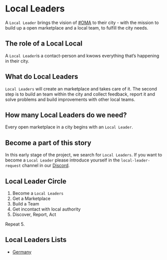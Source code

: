 # Local Leaders

A `Local Leader` brings the vision of [#OMA](https://openmarketplace.org) to their city - with the mission to build up a open marketplace and a local team, to fulfill the city needs.

## The role of a Local Local
A `Local Leader`is a contact-person and kwows everything that’s happening in their city.

## What do Local Leaders 
`Local Leaders` will create an marketplace and takes care of it.
The second step is to build an team within the city and collect feedback, report it and solve problems and build improvements with other local teams.  

## How many Local Leaders do we need?
Every open marketplace in a city begins with an `Local Leader`.

## Become a part of this story
In this early stage of the project, we search for `Local Leaders`.
If you want to become a `Local Leader` please introduce yourself in the `local-leader-request` channel in our [Discord](https://discord.gg/XDQQcJC).



## Local Leader Circle

1. Become a `Local Leaders`
2. Get a Marketplace
3. Build a Team
4. Get incontact with local authority 
5. Discover, Report, Act

Repeat 5. 


## Local Leaders Lists

-  [Germany](./ll-list-de.md)